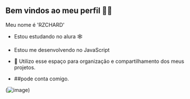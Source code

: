 ## Bem vindos ao meu perfil 🖤✨

Meu nome é 'RZCHARD' 

- Estou estudando no alura 🕸️
- Estou me desenvolvendo no JavaScript
- 🏴 Utilizo esse espaço para organização e compartilhamento dos meus projetos.

- ##pode conta comigo.


(![image](https://github.com/rzchard/rzchard/assets/171689433/a6d4446e-ca9e-4d12-a2ef-e2b0fc6ec44f))




